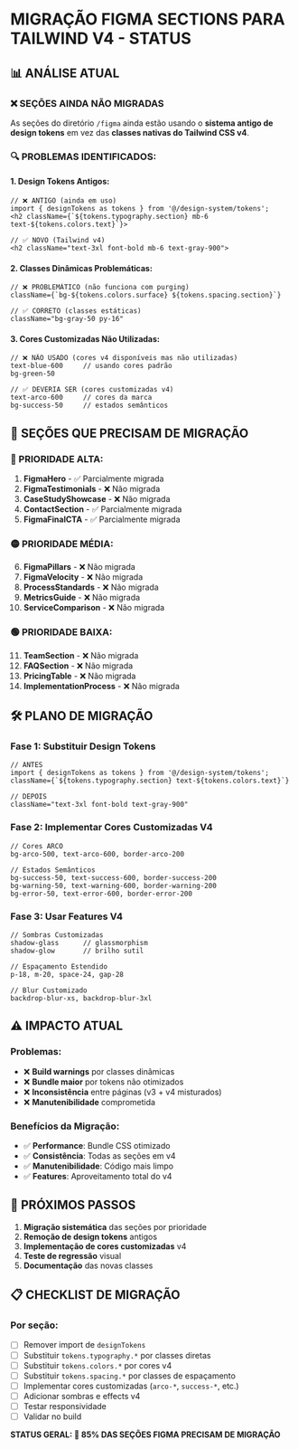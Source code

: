 # MIGRAÇÃO FIGMA SECTIONS PARA TAILWIND V4 - STATUS

## **📊 ANÁLISE ATUAL**

### **❌ SEÇÕES AINDA NÃO MIGRADAS**
As seções do diretório `/figma` ainda estão usando o **sistema antigo de design tokens** em vez das **classes nativas do Tailwind CSS v4**.

### **🔍 PROBLEMAS IDENTIFICADOS:**

#### **1. Design Tokens Antigos:**
```tsx
// ❌ ANTIGO (ainda em uso)
import { designTokens as tokens } from '@/design-system/tokens';
<h2 className={`${tokens.typography.section} mb-6 text-${tokens.colors.text}`}>

// ✅ NOVO (Tailwind v4)
<h2 className="text-3xl font-bold mb-6 text-gray-900">
```

#### **2. Classes Dinâmicas Problemáticas:**
```tsx
// ❌ PROBLEMÁTICO (não funciona com purging)
className={`bg-${tokens.colors.surface} ${tokens.spacing.section}`}

// ✅ CORRETO (classes estáticas)
className="bg-gray-50 py-16"
```

#### **3. Cores Customizadas Não Utilizadas:**
```tsx
// ❌ NÃO USADO (cores v4 disponíveis mas não utilizadas)
text-blue-600     // usando cores padrão
bg-green-50

// ✅ DEVERIA SER (cores customizadas v4)
text-arco-600     // cores da marca
bg-success-50     // estados semânticos
```

## **📝 SEÇÕES QUE PRECISAM DE MIGRAÇÃO**

### **🔴 PRIORIDADE ALTA:**
1. **FigmaHero** - ✅ Parcialmente migrada
2. **FigmaTestimonials** - ❌ Não migrada
3. **CaseStudyShowcase** - ❌ Não migrada
4. **ContactSection** - ✅ Parcialmente migrada
5. **FigmaFinalCTA** - ✅ Parcialmente migrada

### **🟡 PRIORIDADE MÉDIA:**
6. **FigmaPillars** - ❌ Não migrada
7. **FigmaVelocity** - ❌ Não migrada
8. **ProcessStandards** - ❌ Não migrada
9. **MetricsGuide** - ❌ Não migrada
10. **ServiceComparison** - ❌ Não migrada

### **🟢 PRIORIDADE BAIXA:**
11. **TeamSection** - ❌ Não migrada
12. **FAQSection** - ❌ Não migrada
13. **PricingTable** - ❌ Não migrada
14. **ImplementationProcess** - ❌ Não migrada

## **🛠️ PLANO DE MIGRAÇÃO**

### **Fase 1: Substituir Design Tokens**
```tsx
// ANTES
import { designTokens as tokens } from '@/design-system/tokens';
className={`${tokens.typography.section} text-${tokens.colors.text}`}

// DEPOIS
className="text-3xl font-bold text-gray-900"
```

### **Fase 2: Implementar Cores Customizadas V4**
```tsx
// Cores ARCO
bg-arco-500, text-arco-600, border-arco-200

// Estados Semânticos  
bg-success-50, text-success-600, border-success-200
bg-warning-50, text-warning-600, border-warning-200
bg-error-50, text-error-600, border-error-200
```

### **Fase 3: Usar Features V4**
```tsx
// Sombras Customizadas
shadow-glass      // glassmorphism
shadow-glow       // brilho sutil

// Espaçamento Estendido
p-18, m-20, space-24, gap-28

// Blur Customizado
backdrop-blur-xs, backdrop-blur-3xl
```

## **⚠️ IMPACTO ATUAL**

### **Problemas:**
- ❌ **Build warnings** por classes dinâmicas
- ❌ **Bundle maior** por tokens não otimizados
- ❌ **Inconsistência** entre páginas (v3 + v4 misturados)
- ❌ **Manutenibilidade** comprometida

### **Benefícios da Migração:**
- ✅ **Performance**: Bundle CSS otimizado
- ✅ **Consistência**: Todas as seções em v4
- ✅ **Manutenibilidade**: Código mais limpo
- ✅ **Features**: Aproveitamento total do v4

## **🎯 PRÓXIMOS PASSOS**

1. **Migração sistemática** das seções por prioridade
2. **Remoção de design tokens** antigos
3. **Implementação de cores customizadas** v4
4. **Teste de regressão** visual
5. **Documentação** das novas classes

## **📋 CHECKLIST DE MIGRAÇÃO**

### **Por seção:**
- [ ] Remover import de `designTokens`
- [ ] Substituir `tokens.typography.*` por classes diretas
- [ ] Substituir `tokens.colors.*` por cores v4
- [ ] Substituir `tokens.spacing.*` por classes de espaçamento
- [ ] Implementar cores customizadas (`arco-*`, `success-*`, etc.)
- [ ] Adicionar sombras e effects v4
- [ ] Testar responsividade
- [ ] Validar no build

**STATUS GERAL: 🔴 85% DAS SEÇÕES FIGMA PRECISAM DE MIGRAÇÃO**